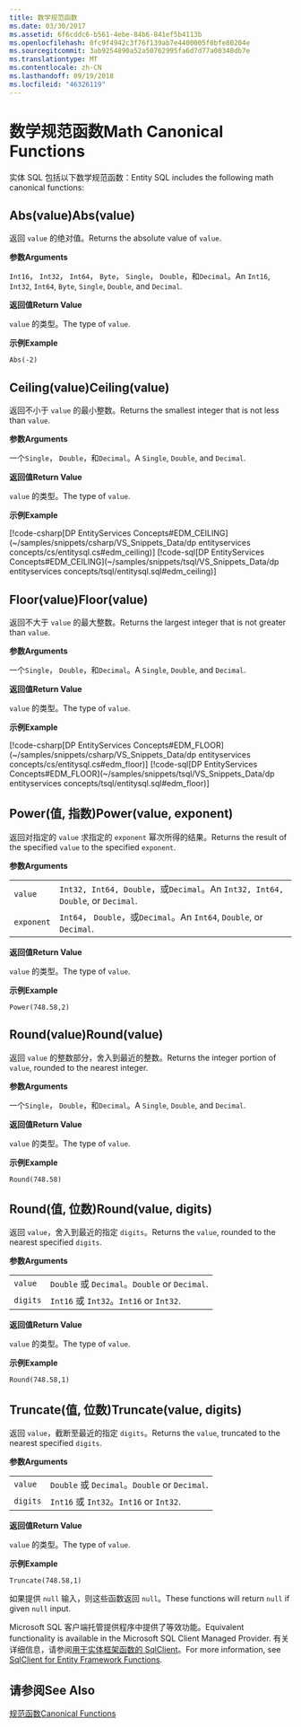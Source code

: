```yaml
---
title: 数学规范函数
ms.date: 03/30/2017
ms.assetid: 6f6cddc6-b561-4ebe-84b6-841ef5b4113b
ms.openlocfilehash: 0fc9f4942c3f76f139ab7e4400005f0bfe80204e
ms.sourcegitcommit: 3ab9254890a52a50762995fa6d7d77a00348db7e
ms.translationtype: MT
ms.contentlocale: zh-CN
ms.lasthandoff: 09/19/2018
ms.locfileid: "46326119"
---
```

# <a name="math-canonical-functions"></a><span data-ttu-id="cffb5-102">数学规范函数</span><span class="sxs-lookup"><span data-stu-id="cffb5-102">Math Canonical Functions</span></span>

<span data-ttu-id="cffb5-103">实体 SQL 包括以下数学规范函数：</span><span class="sxs-lookup"><span data-stu-id="cffb5-103">Entity SQL includes the following math canonical functions:</span></span>
  
## <a name="absvalue"></a><span data-ttu-id="cffb5-104">Abs(value)</span><span class="sxs-lookup"><span data-stu-id="cffb5-104">Abs(value)</span></span>

<span data-ttu-id="cffb5-105">返回 `value` 的绝对值。</span><span class="sxs-lookup"><span data-stu-id="cffb5-105">Returns the absolute value of `value`.</span></span>

<span data-ttu-id="cffb5-106">**参数**</span><span class="sxs-lookup"><span data-stu-id="cffb5-106">**Arguments**</span></span>

<span data-ttu-id="cffb5-107">`Int16`， `Int32`， `Int64`， `Byte`， `Single`， `Double`，和`Decimal`。</span><span class="sxs-lookup"><span data-stu-id="cffb5-107">An `Int16`, `Int32`, `Int64`, `Byte`, `Single`, `Double`, and `Decimal`.</span></span>

<span data-ttu-id="cffb5-108">**返回值**</span><span class="sxs-lookup"><span data-stu-id="cffb5-108">**Return Value**</span></span>

<span data-ttu-id="cffb5-109">`value` 的类型。</span><span class="sxs-lookup"><span data-stu-id="cffb5-109">The type of `value`.</span></span>

<span data-ttu-id="cffb5-110">**示例**</span><span class="sxs-lookup"><span data-stu-id="cffb5-110">**Example**</span></span>

`Abs(-2)`

## <a name="ceilingvalue"></a><span data-ttu-id="cffb5-111">Ceiling(value)</span><span class="sxs-lookup"><span data-stu-id="cffb5-111">Ceiling(value)</span></span>

<span data-ttu-id="cffb5-112">返回不小于 `value` 的最小整数。</span><span class="sxs-lookup"><span data-stu-id="cffb5-112">Returns the smallest integer that is not less than `value`.</span></span>

<span data-ttu-id="cffb5-113">**参数**</span><span class="sxs-lookup"><span data-stu-id="cffb5-113">**Arguments**</span></span>

<span data-ttu-id="cffb5-114">一个`Single`， `Double`，和`Decimal`。</span><span class="sxs-lookup"><span data-stu-id="cffb5-114">A `Single`, `Double`, and `Decimal`.</span></span>

<span data-ttu-id="cffb5-115">**返回值**</span><span class="sxs-lookup"><span data-stu-id="cffb5-115">**Return Value**</span></span>

<span data-ttu-id="cffb5-116">`value` 的类型。</span><span class="sxs-lookup"><span data-stu-id="cffb5-116">The type of `value`.</span></span>

<span data-ttu-id="cffb5-117">**示例**</span><span class="sxs-lookup"><span data-stu-id="cffb5-117">**Example**</span></span>

[!code-csharp[DP EntityServices Concepts#EDM_CEILING](~/samples/snippets/csharp/VS_Snippets_Data/dp entityservices concepts/cs/entitysql.cs#edm_ceiling)]
[!code-sql[DP EntityServices Concepts#EDM_CEILING](~/samples/snippets/tsql/VS_Snippets_Data/dp entityservices concepts/tsql/entitysql.sql#edm_ceiling)]

## <a name="floorvalue"></a><span data-ttu-id="cffb5-118">Floor(value)</span><span class="sxs-lookup"><span data-stu-id="cffb5-118">Floor(value)</span></span>

<span data-ttu-id="cffb5-119">返回不大于 `value` 的最大整数。</span><span class="sxs-lookup"><span data-stu-id="cffb5-119">Returns the largest integer that is not greater than `value`.</span></span>

<span data-ttu-id="cffb5-120">**参数**</span><span class="sxs-lookup"><span data-stu-id="cffb5-120">**Arguments**</span></span>

<span data-ttu-id="cffb5-121">一个`Single`， `Double`，和`Decimal`。</span><span class="sxs-lookup"><span data-stu-id="cffb5-121">A `Single`, `Double`, and `Decimal`.</span></span>

<span data-ttu-id="cffb5-122">**返回值**</span><span class="sxs-lookup"><span data-stu-id="cffb5-122">**Return Value**</span></span>

<span data-ttu-id="cffb5-123">`value` 的类型。</span><span class="sxs-lookup"><span data-stu-id="cffb5-123">The type of `value`.</span></span>

<span data-ttu-id="cffb5-124">**示例**</span><span class="sxs-lookup"><span data-stu-id="cffb5-124">**Example**</span></span>

[!code-csharp[DP EntityServices Concepts#EDM_FLOOR](~/samples/snippets/csharp/VS_Snippets_Data/dp entityservices concepts/cs/entitysql.cs#edm_floor)]
[!code-sql[DP EntityServices Concepts#EDM_FLOOR](~/samples/snippets/tsql/VS_Snippets_Data/dp entityservices concepts/tsql/entitysql.sql#edm_floor)]

## <a name="powervalue-exponent"></a><span data-ttu-id="cffb5-125">Power(值, 指数)</span><span class="sxs-lookup"><span data-stu-id="cffb5-125">Power(value, exponent)</span></span>

<span data-ttu-id="cffb5-126">返回对指定的 `value` 求指定的 `exponent` 幂次所得的结果。</span><span class="sxs-lookup"><span data-stu-id="cffb5-126">Returns the result of the specified `value` to the specified `exponent`.</span></span>

<span data-ttu-id="cffb5-127">**参数**</span><span class="sxs-lookup"><span data-stu-id="cffb5-127">**Arguments**</span></span>

|  |  |
|--|--|
|`value` | <span data-ttu-id="cffb5-128">`Int32, Int64, Double`，或`Decimal`。</span><span class="sxs-lookup"><span data-stu-id="cffb5-128">An `Int32, Int64, Double`, or `Decimal`.</span></span> |
|`exponent` | <span data-ttu-id="cffb5-129">`Int64`， `Double`，或`Decimal`。</span><span class="sxs-lookup"><span data-stu-id="cffb5-129">An `Int64`, `Double`, or `Decimal`.</span></span> |

<span data-ttu-id="cffb5-130">**返回值**</span><span class="sxs-lookup"><span data-stu-id="cffb5-130">**Return Value**</span></span>

<span data-ttu-id="cffb5-131">`value` 的类型。</span><span class="sxs-lookup"><span data-stu-id="cffb5-131">The type of `value`.</span></span>

<span data-ttu-id="cffb5-132">**示例**</span><span class="sxs-lookup"><span data-stu-id="cffb5-132">**Example**</span></span>

`Power(748.58,2)`

## <a name="roundvalue"></a><span data-ttu-id="cffb5-133">Round(value)</span><span class="sxs-lookup"><span data-stu-id="cffb5-133">Round(value)</span></span>

<span data-ttu-id="cffb5-134">返回 `value` 的整数部分，舍入到最近的整数。</span><span class="sxs-lookup"><span data-stu-id="cffb5-134">Returns the integer portion of `value`, rounded to the nearest integer.</span></span>

<span data-ttu-id="cffb5-135">**参数**</span><span class="sxs-lookup"><span data-stu-id="cffb5-135">**Arguments**</span></span>

<span data-ttu-id="cffb5-136">一个`Single`， `Double`，和`Decimal`。</span><span class="sxs-lookup"><span data-stu-id="cffb5-136">A `Single`, `Double`, and `Decimal`.</span></span>

<span data-ttu-id="cffb5-137">**返回值**</span><span class="sxs-lookup"><span data-stu-id="cffb5-137">**Return Value**</span></span>

<span data-ttu-id="cffb5-138">`value` 的类型。</span><span class="sxs-lookup"><span data-stu-id="cffb5-138">The type of `value`.</span></span>

<span data-ttu-id="cffb5-139">**示例**</span><span class="sxs-lookup"><span data-stu-id="cffb5-139">**Example**</span></span>

`Round(748.58)`

## <a name="roundvalue-digits"></a><span data-ttu-id="cffb5-140">Round(值, 位数)</span><span class="sxs-lookup"><span data-stu-id="cffb5-140">Round(value, digits)</span></span>

<span data-ttu-id="cffb5-141">返回 `value`，舍入到最近的指定 `digits`。</span><span class="sxs-lookup"><span data-stu-id="cffb5-141">Returns the `value`, rounded to the nearest specified `digits`.</span></span>

<span data-ttu-id="cffb5-142">**参数**</span><span class="sxs-lookup"><span data-stu-id="cffb5-142">**Arguments**</span></span>

|  |  |
|--|--|
|`value`|<span data-ttu-id="cffb5-143">`Double` 或 `Decimal`。</span><span class="sxs-lookup"><span data-stu-id="cffb5-143">`Double` or `Decimal`.</span></span>|
|`digits`|<span data-ttu-id="cffb5-144">`Int16` 或 `Int32`。</span><span class="sxs-lookup"><span data-stu-id="cffb5-144">`Int16` or `Int32`.</span></span>|

<span data-ttu-id="cffb5-145">**返回值**</span><span class="sxs-lookup"><span data-stu-id="cffb5-145">**Return Value**</span></span>

<span data-ttu-id="cffb5-146">`value` 的类型。</span><span class="sxs-lookup"><span data-stu-id="cffb5-146">The type of `value`.</span></span>

<span data-ttu-id="cffb5-147">**示例**</span><span class="sxs-lookup"><span data-stu-id="cffb5-147">**Example**</span></span>

`Round(748.58,1)`

## <a name="truncatevalue-digits"></a><span data-ttu-id="cffb5-148">Truncate(值, 位数)</span><span class="sxs-lookup"><span data-stu-id="cffb5-148">Truncate(value, digits)</span></span>

<span data-ttu-id="cffb5-149">返回 `value`，截断至最近的指定 `digits`。</span><span class="sxs-lookup"><span data-stu-id="cffb5-149">Returns the `value`, truncated to the nearest specified `digits`.</span></span>

<span data-ttu-id="cffb5-150">**参数**</span><span class="sxs-lookup"><span data-stu-id="cffb5-150">**Arguments**</span></span>

|  |  |
|--|--|
|`value`|<span data-ttu-id="cffb5-151">`Double` 或 `Decimal`。</span><span class="sxs-lookup"><span data-stu-id="cffb5-151">`Double` or `Decimal`.</span></span>|
|`digits`|<span data-ttu-id="cffb5-152">`Int16` 或 `Int32`。</span><span class="sxs-lookup"><span data-stu-id="cffb5-152">`Int16` or `Int32`.</span></span>|

<span data-ttu-id="cffb5-153">**返回值**</span><span class="sxs-lookup"><span data-stu-id="cffb5-153">**Return Value**</span></span>

<span data-ttu-id="cffb5-154">`value` 的类型。</span><span class="sxs-lookup"><span data-stu-id="cffb5-154">The type of `value`.</span></span>

<span data-ttu-id="cffb5-155">**示例**</span><span class="sxs-lookup"><span data-stu-id="cffb5-155">**Example**</span></span>

`Truncate(748.58,1)`  
  
 <span data-ttu-id="cffb5-156">如果提供 `null` 输入，则这些函数返回 `null`。</span><span class="sxs-lookup"><span data-stu-id="cffb5-156">These functions will return `null` if given `null` input.</span></span>  
  
 <span data-ttu-id="cffb5-157">Microsoft SQL 客户端托管提供程序中提供了等效功能。</span><span class="sxs-lookup"><span data-stu-id="cffb5-157">Equivalent functionality is available in the Microsoft SQL Client Managed Provider.</span></span> <span data-ttu-id="cffb5-158">有关详细信息，请参阅[用于实体框架函数的 SqlClient](../../../../../../docs/framework/data/adonet/ef/sqlclient-for-ef-functions.md)。</span><span class="sxs-lookup"><span data-stu-id="cffb5-158">For more information, see [SqlClient for Entity Framework Functions](../../../../../../docs/framework/data/adonet/ef/sqlclient-for-ef-functions.md).</span></span>  
  
## <a name="see-also"></a><span data-ttu-id="cffb5-159">请参阅</span><span class="sxs-lookup"><span data-stu-id="cffb5-159">See Also</span></span>  
 [<span data-ttu-id="cffb5-160">规范函数</span><span class="sxs-lookup"><span data-stu-id="cffb5-160">Canonical Functions</span></span>](../../../../../../docs/framework/data/adonet/ef/language-reference/canonical-functions.md)
